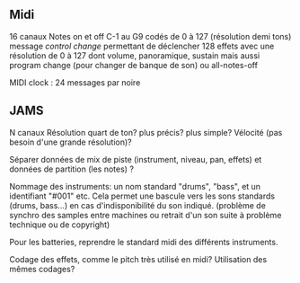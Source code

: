 
Midi
----
16 canaux
Notes on et off
C-1 au G9 codés de 0 à 127 (résolution demi tons)
message *control change* permettant de déclencher 128 effets avec une résolution de 0 à 127
dont volume, panoramique, sustain
mais aussi program change (pour changer de banque de son) ou all-notes-off

MIDI clock : 24 messages par noire

JAMS
----
N canaux
Résolution quart de ton? plus précis? plus simple?
Vélocité (pas besoin d'une grande résolution)?

Séparer données de mix de piste (instrument, niveau, pan, effets) et données de partition (les notes) ?

Nommage des instruments: un nom standard "drums", "bass", et un identifiant "#001" etc.
Cela permet une bascule vers les sons standards (drums, bass...) en cas d'indisponibilité du son indiqué. (problème de synchro des samples entre machines ou retrait d'un son suite à problème technique ou de copyright)

Pour les batteries, reprendre le standard midi des différents instruments.

Codage des effets, comme le pitch très utilisé en midi? Utilisation des mêmes codages?

